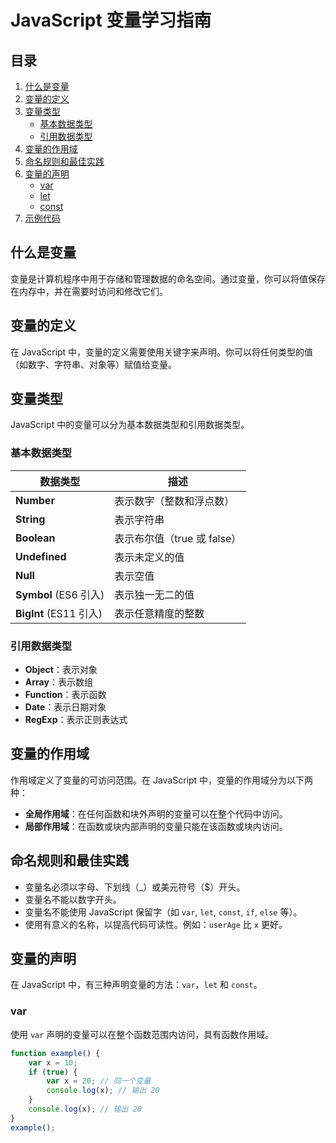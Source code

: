# JavaScript 变量学习指南

## 目录
1. [什么是变量](#什么是变量)
2. [变量的定义](#变量的定义)
3. [变量类型](#变量类型)
   - [基本数据类型](#基本数据类型)
   - [引用数据类型](#引用数据类型)
4. [变量的作用域](#变量的作用域)
5. [命名规则和最佳实践](#命名规则和最佳实践)
6. [变量的声明](#变量的声明)
   - [var](#var)
   - [let](#let)
   - [const](#const)
7. [示例代码](#示例代码)

## 什么是变量
变量是计算机程序中用于存储和管理数据的命名空间。通过变量，你可以将值保存在内存中，并在需要时访问和修改它们。

## 变量的定义
在 JavaScript 中，变量的定义需要使用关键字来声明。你可以将任何类型的值（如数字、字符串、对象等）赋值给变量。

## 变量类型
JavaScript 中的变量可以分为基本数据类型和引用数据类型。

### 基本数据类型

| 数据类型    | 描述                  |
|-------------|-----------------------|
| **Number**  | 表示数字（整数和浮点数） |
| **String**  | 表示字符串               |
| **Boolean** | 表示布尔值（true 或 false） |
| **Undefined** | 表示未定义的值      |
| **Null**    | 表示空值               |
| **Symbol** (ES6 引入) | 表示独一无二的值 |
| **BigInt** (ES11 引入) | 表示任意精度的整数 |

### 引用数据类型
- **Object**：表示对象
- **Array**：表示数组
- **Function**：表示函数
- **Date**：表示日期对象
- **RegExp**：表示正则表达式

## 变量的作用域
作用域定义了变量的可访问范围。在 JavaScript 中，变量的作用域分为以下两种：

- **全局作用域**：在任何函数和块外声明的变量可以在整个代码中访问。
- **局部作用域**：在函数或块内部声明的变量只能在该函数或块内访问。

## 命名规则和最佳实践
- 变量名必须以字母、下划线（_）或美元符号（$）开头。
- 变量名不能以数字开头。
- 变量名不能使用 JavaScript 保留字（如 `var`, `let`, `const`, `if`, `else` 等）。
- 使用有意义的名称，以提高代码可读性。例如：`userAge` 比 `x` 更好。

## 变量的声明
在 JavaScript 中，有三种声明变量的方法：`var`，`let` 和 `const`。

### var
使用 `var` 声明的变量可以在整个函数范围内访问，具有函数作用域。

```javascript  
function example() {  
    var x = 10;  
    if (true) {  
        var x = 20; // 同一个变量  
        console.log(x); // 输出 20  
    }  
    console.log(x); // 输出 20  
}  
example();  
